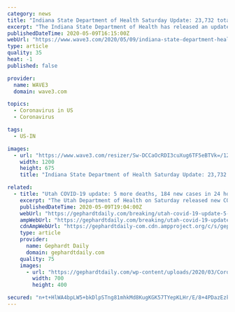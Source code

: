 ```yaml
---
category: news
title: "Indiana State Department of Health Saturday Update: 23,732 total positive cases of COVID-19, 1,362 total deaths"
excerpt: "The Indiana State Department of Health has released an update Saturday on the number of positive cases of COVID-19 in the state."
publishedDateTime: 2020-05-09T16:15:00Z
webUrl: "https://www.wave3.com/2020/05/09/indiana-state-department-health-saturday-update-total-positive-cases-covid-total-deaths/"
type: article
quality: 35
heat: -1
published: false

provider:
  name: WAVE3
  domain: wave3.com

topics:
  - Coronavirus in US
  - Coronavirus

tags:
  - US-IN

images:
  - url: "https://www.wave3.com/resizer/Sw-DCCaOcRDI3cuXug6TF5eBTVk=/1200x0/arc-anglerfish-arc2-prod-raycom.s3.amazonaws.com/public/DKVVLH36HVBPTBUKP55WZS55VQ.jpg"
    width: 1200
    height: 675
    title: "Indiana State Department of Health Saturday Update: 23,732 total positive cases of COVID-19, 1,362 total deaths"

related:
  - title: "Utah COVID-19 update: 5 more deaths, 184 new cases in 24 hours"
    excerpt: "The Utah Department of Health on Saturday released new COVID-19 numbers, revealing five more deaths, 184 new lab-confirmed cases and 10 more hospitalizations since Friday."
    publishedDateTime: 2020-05-09T19:04:00Z
    webUrl: "https://gephardtdaily.com/breaking/utah-covid-19-update-5-more-deaths-184-new-cases-in-24-hours/"
    ampWebUrl: "https://gephardtdaily.com/breaking/utah-covid-19-update-5-more-deaths-184-new-cases-in-24-hours/amp/"
    cdnAmpWebUrl: "https://gephardtdaily-com.cdn.ampproject.org/c/s/gephardtdaily.com/breaking/utah-covid-19-update-5-more-deaths-184-new-cases-in-24-hours/amp/"
    type: article
    provider:
      name: Gephardt Daily
      domain: gephardtdaily.com
    quality: 75
    images:
      - url: "https://gephardtdaily.com/wp-content/uploads/2020/03/Coronavirus.jpg"
        width: 700
        height: 400

secured: "n+t+HlWA4bpLW5+bkDlpSTng81mhkMd8KugKGK57TYepKLHr/E/8+4PDazEzkSis8Kl4JAYOgDSn9PKWfyM2p3Az7SGl+zAz7xGPyyLDpcedw9aLHtKtAkSanj5eU4V3CdS6IlXurlGrbHfoW9a5lUWcG74vWZ26RlfB9JX8cd++rKGOPiYe8LIVDeAKVs9XkAYdlnHw5QWs+eE1z2l3MDgR+btfAi+vRWK8HRscYBnsTG0Kof/T8Do1o/jmWR582HglUonx0totHtYWd02iH5q6lCJBZI+CbGiGymtsZx5cktUu1tVWusyAHh9dtAat3EPfcImW75dXydizQEIw4InsLrKvuYNazwdX5a0amFAhI6IpoGWSTDTZvqG7OO1uMLn20pmsYi7/890pdVwM/Kc5w4Tir9POhgYjvtGcEIqIJVLYKDd/A/y+OL56sfEdA9rujKLujMCB/L85PyYtwlZOqwf9/MfPphpEqLkcrNo=;ZWPQ/eQ/xFN1NZg7TVBtIg=="
---
```


